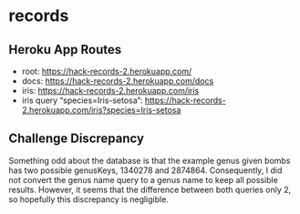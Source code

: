 # records

## Heroku App Routes
- root: https://hack-records-2.herokuapp.com/
- docs: https://hack-records-2.herokuapp.com/docs
- iris: https://hack-records-2.herokuapp.com/iris
- iris query “species=Iris-setosa”: https://hack-records-2.herokuapp.com/iris?species=Iris-setosa

## Challenge Discrepancy
Something odd about the database is that the example genus given bombs has two possible genusKeys, 1340278 and 2874864. Consequently, I did not convert the genus name query to a genus name to keep all possible results. However, it seems that the difference between both queries only 2, so hopefully this discrepancy is negligible.